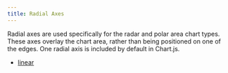 ```yaml
---
title: Radial Axes
---
```


Radial axes are used specifically for the radar and polar area chart types. These axes overlay the chart area, rather than being positioned on one of the edges. One radial axis is included by default in Chart.js.

* [linear](./linear.md#linear-radial-axis)
